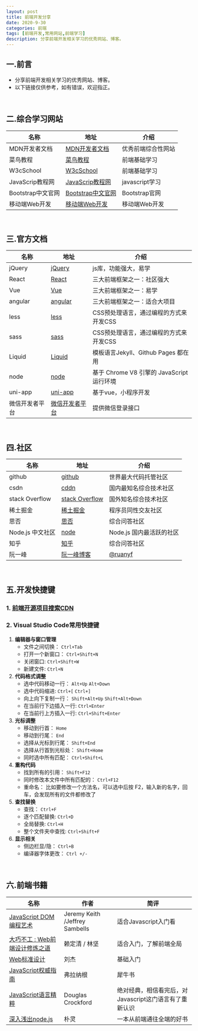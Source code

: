 ```yaml
---
layout: post
title: 前端开发分享
date: 2020-9-30
categories: 前端
tags: [前端开发,常用网站,前端学习]
description: 分享前端开发相关学习的优秀网站、博客。
---
```

## 一.前言

* 分享前端开发相关学习的优秀网站、博客。
* 以下链接仅供参考，如有错误，欢迎指正。
<br/>

## 二.综合学习网站  

|名称 |地址 |介绍 |
|-----|-----|------|
|MDN开发者文档|[MDN开发者文档](https://developer.mozilla.org/zh-CN/)|优秀前端综合性网站|
|菜鸟教程|[菜鸟教程](https://www.runoob.com/)|前端基础学习|
|W3cSchool|[W3cSchool](http://www.w3school.com.cn/)|前端基础学习|
|JavaScrip教程网|[JavaScrip教程网](https://zh.javascript.info/)|javascript学习|
|Bootstrap中文官网|[Bootstrap中文官网](https://www.bootcss.com/)|Bootstrap官网|
|移动端Web开发|[移动端Web开发](https://mobiledevweekly.com/)|移动端Web开发|

<br/>

## 三.官方文档

|名称 |地址 |介绍 |
|-----|-----|-----|
|jQuery  | [jQuery](https://jquery.com/) | js库，功能强大，易学 |
| React | [React](https://reactjs.org/ )| 三大前端框架之一：社区强大 |
| Vue |[Vue](https://cn.vuejs.org/)  | 三大前端框架之一：易学  |
| angular | [angular](https://angular.cn/ )| 三大前端框架之一：适合大项目 |
| less |[less](https://less.bootcss.com/) | CSS预处理语言，通过编程的方式来开发CSS |
|sass  |[sass ](https://sass-lang.com/) | CSS预处理语言，通过编程的方式来开发CSS |
|Liquid   | [Liquid](https://liquid.bootcss.com/) | 模板语言Jekyll、Github Pages 都在用 |
| node | [node](http://nodejs.cn/) | 基于 Chrome V8 引擎的 JavaScript 运行环境  |
|uni-app | [uni-app](https://uniapp.dcloud.io/) | 基于vue，小程序开发 |
| 微信开发者平台 |[微信开发者平台](https://open.weixin.qq.com/) | 提供微信登录接口 |

<br/>

## 四.社区

|名称 |地址 |介绍 |
|-----|-----|-----|
|github|[github](https://github.com/)|世界最大代码托管社区|
|csdn|[cddn](https://www.csdn.net/)|国内最知名综合技术社区|
|stack Overflow|[stack Overflow](https://stackoverflow.com/)|国外知名综合技术社区|
|稀土掘金|[稀土掘金](https://juejin.im/)|程序员同性交友社区|
|思否|[思否](http://segmentfault.com/)|综合问答社区|
|Node.js 中文社区|[node](http://cnodejs.org/)|Node.js 国内最活跃的社区|
|知乎|[知乎](http://www.zhihu.com/)|综合问答社区|
|阮一峰|[阮一峰博客](http://www.ruanyifeng.com/blog/)|[@ruanyf](https://github.com/ruanyf)|

<br/>

## 五.开发快捷键

### 1. [前端开源项目搜索CDN](https://www.bootcdn.cn/)

### 2. Visual Studio Code常用快捷键 

1.  **编辑器与窗口管理**
    * 文件之间切换： `Ctrl+Tab`
    * 打开一个新窗口： `Ctrl+Shift+N`
    * 关闭窗口:  `Ctrl+Shift+W`
    * 新建文件:  `Ctrl+N`
2. **代码格式调整**
   * 选中代码移动一行： `Alt+Up`  `Alt+Down`
   * 选中代码缩进:  `Ctrl+[`   `Ctrl+]`
   * 向上向下复制一行： `Shift+Alt+Up`  `Shift+Alt+Down`
   * 在当前行下边插入一行:  `Ctrl+Enter`
   * 在当前行上方插入一行:  `Ctrl+Shift+Enter` 
3. **光标调整**
   * 移动到行首： `Home`
   * 移动到行尾： `End`
   * 选择从光标到行尾： `Shift+End`
   * 选择从行首到光标处： `Shift+Home`
   * 同时选中所有匹配： `Ctrl+Shift+L`
4. **重构代码**
   * 找到所有的引用： `Shift+F12`
   * 同时修改本文件中所有匹配的： `Ctrl+F12`
   * 重命名： 比如要修改一个方法名，可以选中后按 F2，输入新的名字，回车，会发现所有的文件都修改了
5. **查找替换**
   * 查找： `Ctrl+F`
   * 逐个匹配替换:  `Ctrl+D`
   * 全局替换:  `Ctrl+H`
   * 整个文件夹中查找:  `Ctrl+Shift+F`
6. **显示相关**
   * 侧边栏显/隐： `Ctrl+B`
   * 编译器字体更改： `Ctrl +/-`

<br/>


## 六.前端书籍

|名称 | 作者 |简评 |
| ----- | ----- |------|
|[JavaScript DOM编程艺术](http://book.douban.com/subject/6038371/)|Jeremy Keith /Jeffrey Sambells|适合Javascript入门看|
| [大巧不工 : Web前端设计修炼之道](http://book.douban.com/subject/4914146/) | 赖定清 / 林坚    |适合入门，了解前端全局|
| [Web标准设计](http://book.douban.com/subject/3327829/) | 刘杰 |基础入门|
|[JavaScript权威指南](http://book.douban.com/subject/2228378/)| 弗拉纳根 |犀牛书|
|[JavaScript语言精粹](http://book.douban.com/subject/3590768/)| Douglas Crockford |绝对经典，相信看完后，对Javascript这门语言有了重新认识|
|[深入浅出node.js](http://book.douban.com/subject/25768396/)|朴灵|一本从前端通往全端的好书|

<br/>
